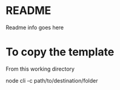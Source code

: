 # README

Readme info goes here

# To copy the template

From this working directory

node cli -c path/to/destination/folder
